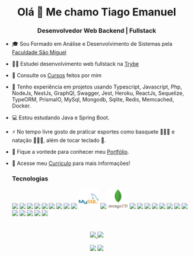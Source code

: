 <h1 align="center">Olá 👋 Me chamo Tiago Emanuel</h1>
<h3 align="center">Desenvolvedor Web Backend | Fullstack</h3>

- 🎓 Sou Formado em Análise e Desenvolvimento de Sistemas pela <a href="https://www.unisaomiguel.edu.br/ead/analise-e-desenvolvimento-de-sistemas/">Faculdade São Miguel</a></p> 
- 👨‍💻 Estudei desenvolvimento web fullstack na <a href="https://www.betrybe.com/">Trybe</a></p>
- 📑 Consulte os <a href="https://v2.credential.net/profile/tiagoemanueldonascimento981866/wallet#gs.belygj">Cursos</a> feitos por mim</p>
- 🔭 Tenho experiência em projetos usando Typescript, Javascript, Php, NodeJs, NestJs, GraphQl, Swagger, Jest, Heroku, ReactJs, Sequelize, TypeORM, PrismaIO, MySql, Mongodb, Sqlite, Redis, Memcached, Docker.
- 💻 Estou estudando Java e Spring Boot.
- ⚡ No tempo livre gosto de praticar esportes como basquete ⛹🏽‍♂️ e natação 🏊🏽‍♂️, além de tocar teclado 🎹.
- 🎯 Fique a vontede para conhecer meu <a href="https://tiago-portifolio.vercel.app" target="_blank">Portfólio</a>.</p>
- 📝 Acesse meu <a href="https://gitconnected.com/tiagoemanuel8/resume" target="_blank">Curriculo</a> para mais informações!


  <h3> Tecnologias </h3>
    <span>
       <img src="https://user-images.githubusercontent.com/72472530/148571842-95392985-d568-4769-be6f-4d33f0395ed1.png" width="50"> <!-- Js -->
       <img src="https://user-images.githubusercontent.com/72472530/148567091-e8c78389-b80d-49de-bec7-ce0f51a7b748.png" width="50"> <!-- Ts -->
       <img src="https://github.com/TiagoEmanuel8/TiagoEmanuel8/assets/72472530/1ecf713b-d878-4900-bab6-90d6146858fb" width="50"> <!-- Python -->
       <img src="https://github.com/TiagoEmanuel8/TiagoEmanuel8/assets/72472530/e08d43e0-6b7e-43e1-b6ff-f1b9ca0de4e4" width="40"> <!-- Java -->
       <img src="https://user-images.githubusercontent.com/72472530/148571143-92fc29d7-f601-428f-b84c-c46ba0671ea0.png" width="50"> <!-- Node -->
       <img src="https://user-images.githubusercontent.com/72472530/167022128-30630ab1-3055-4c25-9f21-b6e56a8086de.svg" width="50"> <!-- Nest -->
       <img src="https://user-images.githubusercontent.com/72472530/167021811-7073e688-87d2-40b1-8387-8daf9c9294ba.png" width="50"> <!-- Prisma -->
       <img src="https://user-images.githubusercontent.com/72472530/167022049-70706048-848b-44b8-b370-11be1b41ef09.png" width="50"> <!-- TypeORM -->
       <img src="https://user-images.githubusercontent.com/72472530/148570702-d6172a21-73f7-4cb9-abeb-6bc72ec52416.png" width="50"> <!-- Sequelize -->
       <img src="https://raw.githubusercontent.com/devicons/devicon/master/icons/mysql/mysql-original-wordmark.svg" width="55"> <!-- Mysql -->
       <img src="https://user-images.githubusercontent.com/72472530/148569749-fdae3d11-6da5-4211-84bd-0ca491da481c.png" width="50"> <!-- SQLite -->
       <img src="https://raw.githubusercontent.com/devicons/devicon/master/icons/mongodb/mongodb-original-wordmark.svg" width="55"> <!-- MongoDB -->
       <img src="https://user-images.githubusercontent.com/72472530/148569578-f3447263-1b32-4c9a-ae35-1125fc9efd2f.png" width="50"> <!-- GraphQL -->
       <img src="https://user-images.githubusercontent.com/72472530/167022524-3653ae84-7f10-40e2-a49e-6a15357603fa.png" width="50"> <!-- Swagger -->
       <img src="https://user-images.githubusercontent.com/72472530/148568216-ee0d2e0a-bfe6-4be1-91ba-f26a3743864e.png" width="50"> <!-- Jest -->
       <img src="https://user-images.githubusercontent.com/72472530/148569341-3e0b36ba-9824-4abc-9c01-fabf02911612.png" width="50"> <!-- Heroku -->
       <img src="https://user-images.githubusercontent.com/72472530/148570343-5ffc29c4-bfac-4d96-bc9a-fae306197881.png" width="50"> <!-- Docker -->
       <img src="https://user-images.githubusercontent.com/72472530/167022385-4c7acc01-9498-4c63-af2f-67ec50d8b9ca.png" width="50"> <!-- Memcached -->
       <img src="https://user-images.githubusercontent.com/72472530/167022245-59d9893e-259d-4070-90fe-658e7904f000.png" width="50"> <!-- Redis -->
       <img src="https://user-images.githubusercontent.com/72472530/148571387-412a84b1-8665-4464-8d96-e5c29e1af68b.png" width="50"> <!-- Html -->
       <img src="https://user-images.githubusercontent.com/72472530/148571568-eed98342-f3d4-48d7-82a7-58b17e7ecc58.png" width="50"> <!-- Css -->
       <img src="https://user-images.githubusercontent.com/72472530/148571981-08f0e16a-dfa4-4057-8a71-470cd96e36cb.png" width="50"> <!-- React -->
       <img src="https://user-images.githubusercontent.com/72472530/148567934-9786664b-1cfd-4aea-87e1-9f6aede1d8b7.png" width="50"> <!-- Redux -->
       <img src="https://user-images.githubusercontent.com/72472530/148570494-7a8a5bdc-5ca7-4e21-be5c-15188addb5a3.png" width="50"> <!-- Git -->
       <img src="https://user-images.githubusercontent.com/72472530/148572618-04f10799-6c70-4b95-a859-2d81871ebd5e.png" width="50"> <!-- Linux -->
    </span>
</div>

#

<div align="center">
  <a href="https://github.com/TiagoEmanuel8">
  <img height="150em" src="https://github-readme-stats.vercel.app/api?username=TiagoEmanuel8&show_icons=true&theme=tokyonight&include_all_commits=true&count_private=true"/>
  <img height="150em" src="[https://github-readme-stats.vercel.app/api/top-langs/?username=TiagoEmanuel8&exclude_repo=trybe-exercises,nbb-presentation,nodejs-concepts,github-readme-stats,trybewallet,recipes-app,exercise-sequelize-associations,tiago.portifolio,sac-easy-chat,Awesome-Profile-README-templates,alurakut&langs_count=8&layout=compact&langs_count=10&theme=tokyonight](https://github-readme-stats.vercel.app/api/top-langs/?username=TiagoEmanuel8&exclude_repo=trybe-exercises,easy-sac,sac-easy-chat,nbb-presentation,nodejs-concepts,github-readme-stats,trybewallet,recipes-app,exercise-sequelize-associations,tiago.portifolio,cookmaster,sac-easy-chat,species-Api,Awesome-Profile-README-templates,alurakut&langs_count=10&layout=compact&langs_count=7&theme=tokyonight%22)"/>
</div>
 <div><br>
   
  <div align="center">
   <a href="https://www.linkedin.com/in/tiagoemanuel/" target="_blank"><img src="https://img.shields.io/badge/-LinkedIn-%230077B5?style=for-the-badge&logo=linkedin&logoColor=white" target="_blank"></a> 
  <a href = "mailto:tiago.emanuel.n@gmail.com"><img src="https://img.shields.io/badge/-Gmail-%23333?style=for-the-badge&logo=gmail&logoColor=white" target="_blank"></a>
     
<div align="center">
